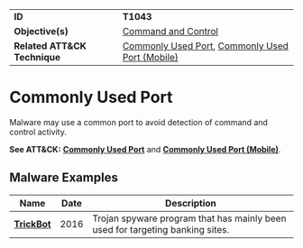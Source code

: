 |||
|---------|------------------------|
|**ID**|**T1043**|
|**Objective(s)**|[Command and Control](https://github.com/MBCProject/mbc-markdown/tree/master/command-and-control)|
|**Related ATT&CK Technique**|[Commonly Used Port](https://attack.mitre.org/techniques/T1043/), [Commonly Used Port (Mobile)](https://attack.mitre.org/techniques/T1436/)|

Commonly Used Port
==================
Malware may use a common port to avoid detection of command and control activity.

**See ATT&CK:** [**Commonly Used Port**](https://attack.mitre.org/techniques/T1043/) and [**Commonly Used Port (Mobile)**](https://attack.mitre.org/techniques/T1436/).

Malware Examples
----------------
|Name|Date|Description|
|-----------------------------|-----------|-----------------------------|
|[**TrickBot**](https://github.com/MBCProject/mbc-markdown/tree/master/xample-malware/trickbot.md)|2016|Trojan spyware program that has mainly been used for targeting banking sites.|

